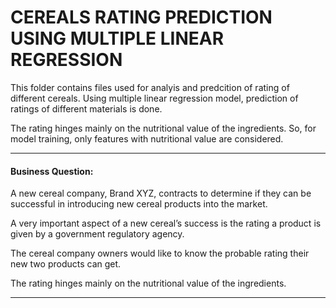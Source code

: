 # CEREALS RATING PREDICTION USING MULTIPLE LINEAR REGRESSION

This folder contains files used for analyis and predcition of rating of different cereals. Using multiple linear regression model, prediction of ratings of different materials is done.

The rating hinges mainly on the nutritional value of the ingredients. So, for model training, only features with nutritional value are considered. 

---

#### Business Question:
A new cereal company, Brand XYZ,  contracts to determine if they can be successful in introducing new cereal products into the market.

A very important aspect of a new cereal’s success is the rating a product is given by a government regulatory agency.

The cereal company owners would like to know the probable rating their new two products can get. 

The rating hinges mainly on the nutritional value of the ingredients.

---

